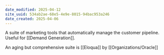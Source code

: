 ```yaml
---
date_modified: 2025-04-12
site_uuid: 534ab2ae-68e5-4e9e-8015-94bac953a246
date_created: 2025-04-06
---
```


A suite of marketing tools that automatically manage the customer pipeline.  Useful for [[Demand Generation]].  

An aging but comprehensive suite is [[Eloqua]] by [[Organizations/Oracle]]